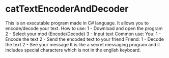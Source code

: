 # catTextEncoderAndDecoder
This is an executable program made in C# language. It allows you to encode/decode your text.
How to use:
  1 - Download and open the program
  2 - Select your mod (Encode/Decode)
  3 - Input text
 Common use:
  You:
    1 - Encode the text
    2 - Send the encoded text to your friend
  Friend:
    1 - Decode the text
    2 - See your message
It is like a secret messaging program and it includes special characters which is not in the english keyboard.

